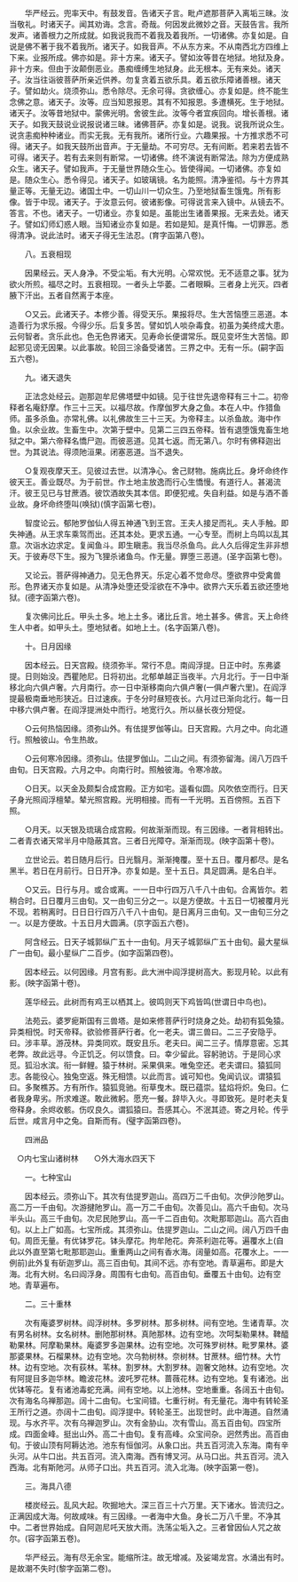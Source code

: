 <!-- { "loadSidebar": true } -->
　　华严经云。兜率天中。有鼓发音。告诸天子言。毗卢遮那菩萨入离垢三昧。汝当敬礼。时诸天子。闻其劝诲。念言。奇哉。何因发此微妙之音。天鼓告言。我所发声。诸善根力之所成就。如我说我而不着我及着我所。一切诸佛。亦复如是。自说是佛不著于我不着我所。诸天子。如我音声。不从东方来。不从南西北方四维上下来。业报所成。佛亦如是。非十方来。诸天子。譬如汝等昔在地狱。地狱及身。非十方来。但由于汝颠倒恶业。愚痴缠缚生地狱身。此无根本。无有来处。诸天子。汝当往诣彼菩萨所亲近供养。勿复贪着五欲乐具。着五欲乐障诸善根。诸天子。譬如劫火。烧须弥山。悉令除尽。无余可得。贪欲缠心。亦复如是。终不能生念佛之意。诸天子。汝等。应当知恩报恩。其有不知报恩。多遭横死。生于地狱。诸天子。汝等昔地狱中。蒙佛光明。舍彼生此。汝等今者宜疾回向。增长善根。诸天子。如我天鼓说业说报说诸三昧。诸佛菩萨。亦复如是。说我。说我所说众生。说贪恚痴种种诸业。而实无我。无有我所。诸所行业。六趣果报。十方推求悉不可得。诸天子。如我天鼓所出音声。于无量劫。不可穷尽。无有间断。若来若去皆不可得。诸天子。若有去来则有断常。一切诸佛。终不演说有断常法。除为方便成熟众生。诸天子。譬如我声。于无量世界随众生心。皆使得闻。一切诸佛。亦复如是。随众生心。悉令得见。诸天子。如玻璃镜。名为能照。清净鉴彻。与十方界其量正等。无量无边。诸国土中。一切山川一切众生。乃至地狱畜生饿鬼。所有影像。皆于中现。诸天子。于汝意云何。彼诸影像。可得说言来入镜中。从镜去不。答言。不也。诸天子。一切诸业。亦复如是。虽能出生诸善果报。无来去处。诸天子。譬如幻师幻惑人眼。当知诸业亦复如是。若如是知。是真忏悔。一切罪恶。悉得清净。说此法时。诸天子得无生法忍。(育字函第八卷)。

　　八。五衰相现

　　因果经云。天人身净。不受尘垢。有大光明。心常欢悦。无不适意之事。犹为欲火所煎。福尽之时。五衰相现。一者头上华萎。二者眼瞬。三者身上光灭。四者腋下汗出。五者自然离于本座。

　　○又云。此诸天子。本修少善。得受天乐。果报将尽。生大苦恼堕三恶道。本造善行为求乐报。今得少乐。后复多苦。譬如饥人啖杂毒食。初虽为美终成大患。云何智者。贪乐此也。色无色界诸天。见寿命长便谓常乐。既见变坏生大苦恼。即起邪见谤无因果。以此事故。轮回三涂备受诸苦。三界之中。无有一乐。(嗣字函五六卷)。

　　九。诸天退失

　　正法念处经云。迦那迦牟尼佛塔壁中如镜。见于往世先退帝释有三十二。初帝释者名庵舒摩。作三十三天。以福尽故。作摩伽罗大身之鱼。本在人中。作猎鱼师。虽多杀鱼。亦常礼佛。以礼佛故生三十三天。为帝释主。以杀鱼故。海中作鱼。以余业故。生畜生中。次第于壁中。见第二三四五帝释。皆有退堕饿鬼畜生地狱之中。第六帝释名憍尸迦。而彼恶道。见其七返。而无第八。尔时有佛释迦出世。为其说法。得须阤洹果。闭塞恶道。当不退失。

　　○复观夜摩天王。见彼过去世。以清净心。舍己财物。施病比丘。身坏命终作彼天王。善业既尽。为于前世。作土地主放逸而行心生憍慢。有道行人。甚渴流汗。彼王见已与甘蔗酒。彼饮酒故失其本信。即便犯戒。失自利益。如是与酒不善业故。身坏命终堕叫(唤狱)(慎字函第七卷)。

　　智度论云。郁阤罗伽仙人得五神通飞到王宫。王夫人接足而礼。夫人手触。即失神通。从王求车乘驾而出。还其本处。更求五通。一心专至。而树上鸟鸣以乱其意。次诣水边求定。复闻鱼斗。即生瞋恚。我当尽杀鱼鸟。此人久后得定生非非想天。于彼寿尽下生。报为飞狸杀诸鱼鸟。作无量。罪堕三恶道。(圣字函第七卷)。

　　又论云。菩萨得神通力。见无色界天。乐定心着不觉命尽。堕欲界中受禽兽形。色界诸天亦复如是。从清净处堕还受淫欲在不净中。欲界六天乐着五欲还堕地狱。(德字函第六卷)。

　　复次佛问比丘。甲头土多。地上土多。诸比丘言。地土甚多。佛言。天上命终生人中者。如甲头土。堕地狱者。如地上土。(名字函第八卷)。

　　十。日月因缘

　　因本经云。日天宫殿。绕须弥半。常行不息。南阎浮提。日正中时。东弗婆提。日则始没。西瞿阤尼。日将初出。北郁单越正当夜半。六月北行。于一日中渐移北向六俱卢奢。六月南行。亦一日中渐移南向六俱卢奢(一俱卢奢六里)。在阎浮提最极南垂地形狭近。日过速疾。于冬分时昼短夜长。六月过已渐向北行。每一日中移六俱卢奢。在阎浮提洲处中而行。地宽行久。所以昼长夜分短促。

　　○云何热恼因缘。须弥山外。有佉提罗伽等山。日天宫殿。六月之中。向北道行。照触彼山。令生热故。

　　○云何寒冷因缘。须弥山。佉提罗伽山。二山之间。有须弥留海。阔八万四千由旬。日天宫殿。六月之中。向南行时。照触彼海。令寒冷故。

　　○日天。以天金及颇梨合成宫殿。正方如宅。遥看似圆。风吹依空而行。日天子身光照阎浮檀辇。辇光照宫殿。光明相接。而有一千光明。五百傍照。五百下照。

　　○月天。以天银及琉璃合成宫殿。何故渐渐而现。有三因缘。一者背相转出。二者青衣诸天常半月中隐蔽其宫。三者日光障夺。渐渐而现。(映字函第十卷)。

　　立世论云。若日随月后行。日光翳月。渐渐掩覆。至十五日。覆月都尽。是名黑半。若日在月前行。日日开净。亦复如是。至十五日。具足圆满。是名白半。

　　○又云。日行与月。或合或离。一一日中行四万八千八十由旬。合离皆尔。若稍合时。日日覆月三由旬。又一由旬三分之一。以是方便故。十五日一切被覆月光不现。若稍离时。日日日行四万八千八十由旬。是日离月三由旬。又一由旬三分之一。以是方便故。十五日月大圆满。(京字函五六卷)。

　　阿含经云。日天子城郭纵广五十一由旬。月天子城郭纵广五十由旬。最大星纵广一由旬。最小星纵广二百步。(如字函第四卷)。

　　因本经云。以何因缘。月宫有影。此大洲中阎浮提树高大。影现月轮。以此有影。(映字函第十卷)。

　　莲华经云。此树而有鸡王以栖其上。彼鸣则天下鸡皆鸣(世谓日中鸟也)。

　　法苑云。婆罗痆斯国有三兽塔。是如来修菩萨行时烧身之处。劫初有狐兔猿。异类相悦。时天帝释。欲验修菩萨行者。化一老夫。谓三兽曰。二三子安隐乎。曰。涉丰草。游茂林。异类同欢。既安且乐。老夫曰。闻二三子。情厚意密。忘其老弊。故此远寻。今正饥乏。何以馈食。曰。幸少留此。容躬驰访。于是同心求觅。狐沿水滨。衔一鲜鲤。猿于林树。采果俱来。唯兔空还。老夫谓曰。猿狐同志。各能役心。独兔空返。殊无相馈。以此而言。诚可知也。兔闻讥议。谓猿狐曰。多聚樵苏。方有所作。猿狐竞驰。衔草曳木。既已蕴崇。猛焰将炽。兔曰。仁者我身卑劣。所求难遂。敢此微躬。愿充一餐。辞毕入火。寻即致死。是时老夫复帝释身。余烬收骸。伤叹良久。谓狐猿曰。吾感其心。不泯其迹。寄之月轮。传乎后世。咸言月中之兔。自斯而有。(璧字函第四卷)。

　　四洲品

　○内七宝山诸树林　　○外大海水四天下

　　一。七种宝山

　　因本经云。须弥山下。其次有佉提罗迦山。高四万二千由旬。次伊沙阤罗山。高二万一千由旬。次游揵阤罗山。高一万二千由旬。次善见山。高六千由旬。次马半头山。高三千由旬。次尼民阤罗山。高一千二百由旬。次毗那耶迦山。高六百由旬。以上上广如高。七宝所成。其须弥山。佉提罗迦山。二山之间。阔八万四千由旬。周匝无量。有优钵罗花。钵头摩花。拘牟阤花。奔茶利迦花等。遍覆水上(自此以外直至第七毗那耶迦山。重重两山之间有香水海。阔量如高。花覆水上。一一例前)此外复有斫迦罗山。高三百由旬。其间不远。亦有空地。青草遍布。即是大海。北有大树。名曰阎浮身。周围有七由旬。高百由旬。垂覆五十由旬。边有空地。青草遍布。

　　二。三十重林

　　次有庵婆罗树林。阎浮树林。多罗树林。那多树林。间有空地。生诸青草。次有男名树林。女名树林。删阤那树林。真阤那林。边有空地。次呵梨勒果林。鞞醯勒果林。阿摩勒果林。庵婆罗多迦果林。边有空地。次可殊罗树林。毗罗果林。婆那婆果林。石榴果林。边有空地。次乌勃树林。奈树林。甘蔗林。细竹林。大竹林。边有空地。次有荻林。苇林。割罗林。大割罗林。迦奢文阤林。边有空地。次有阿提目多迦华林。瞻波花林。波吒罗花林。蔷薇花林。边有空地。复有诸池。出优钵等花。复有诸池毒蛇充满。间有空地。以上池林。空地重重。各阔五十由旬。次有海名乌禅那迦。阔十二由旬。七宝间错。七重行树。有无量花。海中有转轮圣王所行之道。亦阔十二由旬。阎浮提中。转轮圣王。出现世时。此中海道。自然涌现。与水齐平。次有乌禅迦罗山。次有金胁山。次有雪山。高五百由旬。四宝所成。四面金峰。挺出山外。高二十由旬。复有高峰。众宝间杂。迥然秀出。高百由旬。于彼山顶有阿耨达池。池东有恒伽河。从象口出。共五百河流入东海。南有辛头河。从牛口出。共五百河。流入南海。西有博叉河。从马口出。共五百河。流入西海。北有斯阤河。从师子口出。共五百河。流入北海。(映字函第一卷)。

　　三。海具八德

　　楼炭经云。乱风大起。吹掘地大。深三百三十六万里。天下诸水。皆流归之。正满因成大海。何故咸味。有三因缘。一者海中大鱼。身长二万八千里。不净其中。二者世界始成。自阿迦尼吒天放大雨。洗荡尘垢入之。三者曾因仙人咒之故尔。(容字函第五卷)。

　　华严经云。海有尽无余宝。能缩所注。故无增减。及娑竭龙宫。水涌出有时。是故潮不失时(黎字函第二卷)。

